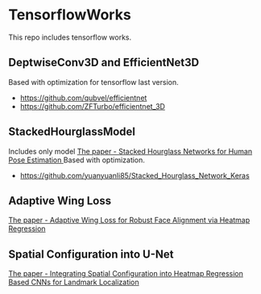 # TensorflowWorks



This repo includes tensorflow works. 


## DeptwiseConv3D and EfficientNet3D

Based  with optimization for tensorflow last version.
* https://github.com/qubvel/efficientnet
* https://github.com/ZFTurbo/efficientnet_3D  



## StackedHourglassModel
Includes only model
[The paper  - Stacked Hourglass Networks for Human Pose Estimation ](https://arxiv.org/abs/1603.06937)
Based  with optimization.
* https://github.com/yuanyuanli85/Stacked_Hourglass_Network_Keras


## Adaptive Wing Loss

[The paper - Adaptive Wing Loss for Robust Face Alignment via Heatmap Regression](https://arxiv.org/abs/1904.07399)


## Spatial Configuration into  U-Net

[ The paper - Integrating Spatial Configuration into Heatmap Regression Based CNNs for Landmark Localization](https://arxiv.org/pdf/1908.00748.pdf)
